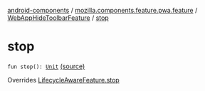 [android-components](../../index.md) / [mozilla.components.feature.pwa.feature](../index.md) / [WebAppHideToolbarFeature](index.md) / [stop](./stop.md)

# stop

`fun stop(): `[`Unit`](https://kotlinlang.org/api/latest/jvm/stdlib/kotlin/-unit/index.html) [(source)](https://github.com/mozilla-mobile/android-components/blob/master/components/feature/pwa/src/main/java/mozilla/components/feature/pwa/feature/WebAppHideToolbarFeature.kt#L60)

Overrides [LifecycleAwareFeature.stop](../../mozilla.components.support.base.feature/-lifecycle-aware-feature/stop.md)

